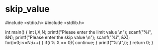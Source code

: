 # skip_value
#include <stdio.h>
#include <stdlib.h>

int main()
{
    int i,X,N;
    printf("Please enter the limit value \n");
    scanf("%i", &N);
    printf("Please enter the skip value \n");
    scanf("%i", &X);
for(i=0;i<=N;i++) {
  if(i % X == 0){
    continue;
  }
 printf("%i\t",i);
}
    return 0;
}
